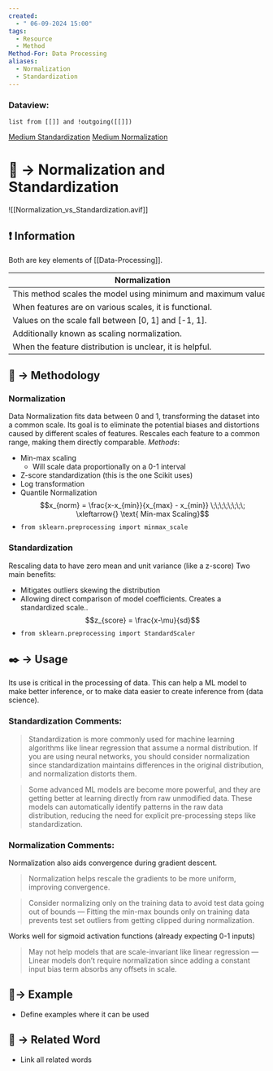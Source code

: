 ```yaml
---
created:
  - " 06-09-2024 15:00"
tags:
  - Resource
  - Method
Method-For: Data Processing
aliases:
  - Normalization
  - Standardization
---
```

### Dataview:
```dataview
list from [[]] and !outgoing([[]])
```



[Medium Standardization](https://medium.com/@WojtekFulmyk/standardizing-data-for-machine-learning-2cf687e621f9)
[Medium Normalization](https://medium.com/@WojtekFulmyk/normalizing-data-for-machine-learning-27aa69988772)

# 📗 -> Normalization and Standardization

![[Normalization_vs_Standardization.avif]]
## ❗ Information
Both are key elements of [[Data-Processing]].

| Normalization                                                  | Standardization                                                                    |
| -------------------------------------------------------------- | ---------------------------------------------------------------------------------- |
| This method scales the model using minimum and maximum values. | This method scales the model using the mean and standard deviation.                |
| When features are on various scales, it is functional.         | When a variable's mean and standard deviation are both set to 0, it is beneficial. |
| Values on the scale fall between [0, 1] and [-1, 1].           | Values on a scale are not constrained to a particular range.                       |
| Additionally known as scaling normalization.                   | This process is called Z-score normalization.                                      |
| When the feature distribution is unclear, it is helpful.       | When the feature distribution is consistent, it is helpful.                        |

## 📄 -> Methodology 
### Normalization
Data Normalization fits data between 0 and 1, transforming the dataset into a common scale. Its goal is to eliminate the potential biases and distortions caused by different scales of features. 
Rescales each feature to a common range, making them directly comparable.
*Methods*:
- Min-max scaling
	- Will scale data proportionally on a 0-1 interval
- Z-score standardization (this is the one Scikit uses)
- Log transformation
- Quantile Normalization
$$x_{norm} = \frac{x-x_{min}}{x_{max} - x_{min}} \;\;\;\;\;\;\;\; \xleftarrow{}  \text{ Min-max Scaling}$$
- `from sklearn.preprocessing import minmax_scale`

### Standardization
Rescaling data to have zero mean and unit variance (like a z-score)
Two main benefits:
- Mitigates outliers skewing the distribution
- Allowing direct comparison of model coefficients. Creates a standardized scale..
$$z_{score} = \frac{x-\mu}{sd}$$
- `from sklearn.preprocessing import StandardScaler`

## ✒️ -> Usage
Its use is critical in the processing of data. This can help a ML model to make better inference, or to make data easier to create inference from (data science).
### Standardization Comments:
> Standardization is more commonly used for machine learning algorithms like linear regression that assume a normal distribution. If you are using neural networks, you should consider normalization since standardization maintains differences in the original distribution, and normalization distorts them.

> Some advanced ML models are become more powerful, and they are getting better at learning directly from raw unmodified data. These models can automatically identify patterns in the raw data distribution, reducing the need for explicit pre-processing steps like standardization.

### Normalization Comments:
Normalization also aids convergence during gradient descent. 
> Normalization helps rescale the gradients to be more uniform, improving convergence. 

> Consider normalizing only on the training data to avoid test data going out of bounds — Fitting the min-max bounds only on training data prevents test set outliers from getting clipped during normalization.

Works well for sigmoid activation functions (already expecting 0-1 inputs)

> May not help models that are scale-invariant like linear regression — Linear models don’t require normalization since adding a constant input bias term absorbs any offsets in scale.




## 🧪-> Example
- Define examples where it can be used

## 🔗 -> Related Word
- Link all related words

